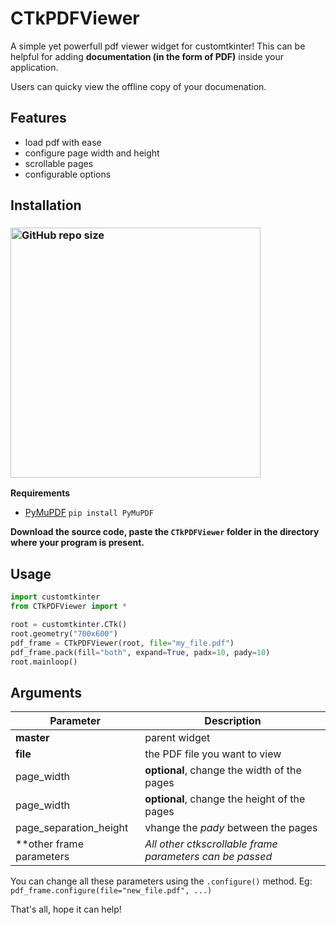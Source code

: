 # CTkPDFViewer
A simple yet powerfull pdf viewer widget for customtkinter! This can be helpful for adding **documentation (in the form of PDF)** inside your application. 

Users can quicky view the offline copy of your documenation.

## Features
- load pdf with ease
- configure page width and height
- scrollable pages
- configurable options

## Installation
### [<img alt="GitHub repo size" src="https://img.shields.io/github/repo-size/Akascape/CTkPDFViewer?&color=white&label=Download%20Source%20Code&logo=Python&logoColor=yellow&style=for-the-badge"  width="400">](https://github.com/Akascape/CTkPDFViewer/archive/refs/heads/main.zip)

**Requirements**
- [PyMuPDF](https://pypi.org/project/PyMuPDF/) `pip install PyMuPDF`

**Download the source code, paste the `CTkPDFViewer` folder in the directory where your program is present.**

## Usage
```python
import customtkinter
from CTkPDFViewer import *

root = customtkinter.CTk()
root.geometry("700x600")
pdf_frame = CTkPDFViewer(root, file="my_file.pdf")
pdf_frame.pack(fill="both", expand=True, padx=10, pady=10)
root.mainloop()
```

## Arguments
| Parameter | Description |
|-----------| ------------|
| **master** | parent widget  |
| **file** | the PDF file you want to view |
| page_width | **optional**, change the width of the pages |
| page_width | **optional**, change the height of the pages |
| page_separation_height | vhange the _pady_ between the pages |
| **other frame parameters | _All other ctkscrollable frame parameters can be passed_ |

You can change all these parameters using the `.configure()` method. Eg: `pdf_frame.configure(file="new_file.pdf", ...)`

That's all, hope it can help!
